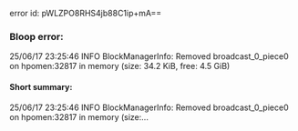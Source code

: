 error id: pWLZPO8RHS4jb88C1ip+mA==
### Bloop error:

25/06/17 23:25:46 INFO BlockManagerInfo: Removed broadcast_0_piece0 on hpomen:32817 in memory (size: 34.2 KiB, free: 4.5 GiB)
#### Short summary: 

25/06/17 23:25:46 INFO BlockManagerInfo: Removed broadcast_0_piece0 on hpomen:32817 in memory (size:...